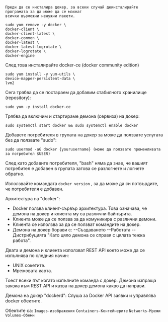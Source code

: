 ```
Преди да се инсталира докер, за всеки случай деинсталирайте 
програмата за да може да се махнат 
всички възможни ненужни пакети.
```
```
sudo yum remove -y docker \
docker-client \
docker-client-latest \
docker-common \
docker-latest \
docker-latest-logrotate \
docker-logrotate \
docker-engine
```

След това инсталирайте docker-ce (docker community edition)
```
sudo yum install -y yum-utils \
device-mapper-persistent-data \
lvm2
```
Сега трябва да се постараем да добавим стабилното хранилище (repository):
```
sudo yum -y install docker-ce
```
Трябва да включим и стартираме демона (сервиза) на докер:
```
sudo systemctl start docker && sudo systemctl enable docker
```
Добавете потребителя в групата на докер за може да ползвате услугата без да ползвате "sudo":
```
sudo usermod -aG docker {yourusername} (може да ползвате променливата за потребител $USER)
```
След като добавите потребителя, "bash" няма да знае, че вашият потребител е добавен в групата затова се разлогнете и логнете обратно.

Използвайте командата ```docker version``` , за да може да си потвърдите, че потребителя е добавен.

Архитектура на "docker":

- Docker ползва клиент-сървър архитектура. Това означава, че демона на докер и клиента му са различни байнърита.
- Клиента може да се ползва за да комуникира с различни демони.
- Клиента се използва за да се ползват командите на докер.
- Демона на докер борави с:
  --Създаването
  --Работата
  --Дистрибуцията
 "Като цяло демона се справя с цялата тежка работа".
 
 Двата и демона и клиента използват REST API което може да се изпълнява по следния начин:
 
 - UNIX сокетите.
 - Мрежовата карта.

Тоест всеки път когато изпълните команда с докер. Демона изпраща заявка към REST API и
казва на докер демона какво да направи.

Демона на докер "dockerd":
Слуша за Docker API заявки и управлява docker обектите.

Обектите са:
```Images-изображения```
```Containers-Контейнерите```
```Networks-Мрежи```
```Volumes-Обеми```




